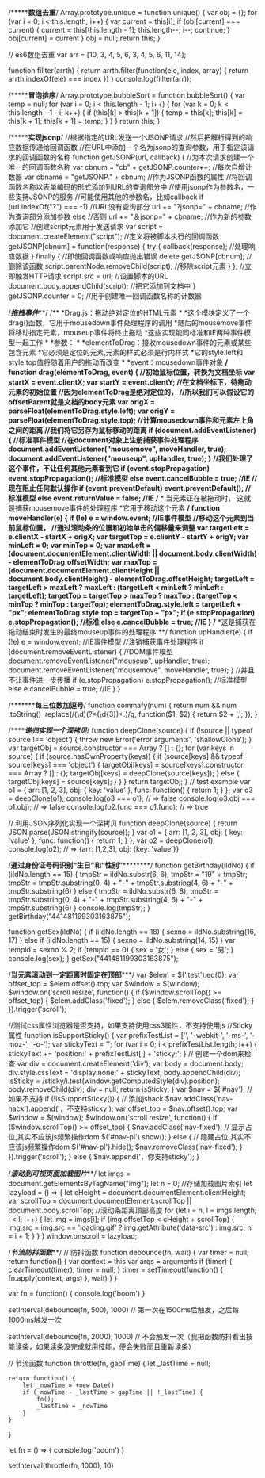 /*************************************************数组去重********************************************/
Array.prototype.unique = function unique() {
    var obj = {};
    for (var i = 0; i < this.length; i++) {
        var current = this[i];
        if (obj[current] === current) {
            current = this[this.length - 1];
            this.length--;
            i--;
            continue;
        }
        obj[current] = current
    }
    obj = null;
    return this;
}

// es6数组去重
var arr = [10, 3, 4, 5, 6, 3, 4, 5, 6, 11, 14];

function fillter(arrth) {
    return arrth.filter(function(ele, index, array) {
        return arrth.indexOf(ele) === index
    })
}
console.log(fillter(arr));



/*************************************************冒泡排序********************************************/
Array.prototype.bubbleSort = function bubbleSort() {
    var temp = null;
    for (var i = 0; i < this.length - 1; i++) {
        for (var k = 0; k < this.length - 1 - i; k++) {
            if (this[k] > this[k + 1]) {
                temp = this[k];
                this[k] = this[k + 1];
                this[k + 1] = temp;
            }
        }
    }
    return this;
}




/*************************************************实现jsonp********************************************/
//根据指定的URL发送一个JSONP请求
//然后把解析得到的响应数据传递给回调函数
//在URL中添加一个名为jsonp的查询参数，用于指定该请求的回调函数的名称
function getJSONP(url, callback) { //为本次请求创建一个唯一的回调函数名称
    var cbnum = "cb" + getJSONP.counter++; //每次自增计数器
    var cbname = "getJSONP." + cbnum; //作为JSONP函数的属性
    //将回调函数名称以表单编码的形式添加到URL的查询部分中
    //使用jsonp作为参数名，一些支持JSONP的服务
    //可能使用其他的参数名，比如callback
    if (url.indexOf("?") === -1) //URL没有查询部分
        url += "?jsonp=" + cbname; //作为查询部分添加参数
    else //否则
        url += "＆jsonp=" + cbname; //作为新的参数添加它
    //创建script元素用于发送请求
    var script = document.createElement("script"); //定义将被脚本执行的回调函数
    getJSONP[cbnum] = function(response) {
        try {
            callback(response); //处理响应数据
        } finally { //即使回调函数或响应抛出错误
            delete getJSONP[cbnum]; //删除该函数
            script.parentNode.removeChild(script); //移除script元素
        }
    }; //立即触发HTTP请求
    script.src = url; //设置脚本的URL
    document.body.appendChild(script); //把它添加到文档中
}
getJSONP.counter = 0; //用于创建唯一回调函数名称的计数器


/***********************************************拖拽事件*************************************************/
/**
 *Drag.js：拖动绝对定位的HTML元素
 *
 *这个模块定义了一个drag()函数，它用于mousedown事件处理程序的调用
 *随后的mousemove事件将移动指定元素，mouseup事件将终止拖动
 *这些实现能同标准和IE两种事件模型一起工作
 *
 *参数：
 *
 *elementToDrag：接收mousedown事件的元素或某些包含元素
 *它必须是定位的元素,元素的样式必须是行内样式
 *它的style.left和style.top值将随着用户的拖动而改变
 *
 *event：mousedown事件对象
 **/
function drag(elementToDrag, event) { //初始鼠标位置，转换为文档坐标
    var startX = event.clientX;
    var startY = event.clientY; //在文档坐标下，待拖动元素的初始位置
    //因为elementToDrag是绝对定位的，
    //所以我们可以假设它的offsetParent就是文档的body元素
    var origX = parseFloat(elementToDrag.style.left);
    var origY = parseFloat(elementToDrag.style.top); //计算mousedown事件和元素左上角之间的距离
    //我们将它另存为鼠标移动的距离
    if (document.addEventListener) { //标准事件模型
        //在document对象上注册捕获事件处理程序
        document.addEventListener("mousemove", moveHandler, true);
        document.addEventListener("mouseup", upHandler, true);
    }
    //我们处理了这个事件，不让任何其他元素看到它
    if (event.stopPropagation) event.stopPropagation(); //标准模型
    else event.cancelBubble = true; //IE
    //现在阻止任何默认操作
    if (event.preventDefault) event.preventDefault(); //标准模型
    else event.returnValue = false; //IE
    /**
     * 当元素正在被拖动时， 这就是捕获mousemove事件的处理程序
     *它用于移动这个元素 
     **/
    function moveHandler(e) {
        if (!e) e = window.event; //IE事件模型
        //移动这个元素到当前鼠标位置，
        //通过滚动条的位置和初始单击的偏移量来调整
        var targetLeft = e.clientX - startX + origX;
        var targetTop = e.clientY - startY + origY;
        var minLeft = 0;
        var minTop = 0;
        var maxLeft = (document.documentElement.clientWidth || document.body.clientWidth) - elementToDrag.offsetWidth;
        var maxTop = (document.documentElement.clientHeight || document.body.clientHeight) - elementToDrag.offsetHeight;
        targetLeft = targetLeft > maxLeft ? maxLeft : (targetLeft < minLeft ? minLeft : targetLeft);
        targetTop = targetTop > maxTop ? maxTop : (targetTop < minTop ? minTop : targetTop);
        elementToDrag.style.left = targetLeft + "px";
        elementToDrag.style.top = targetTop + "px";
        if (e.stopPropagation) e.stopPropagation(); //标准
        else e.cancelBubble = true; //IE
    }
    /**
     *这是捕获在拖动结束时发生的最终mouseup事件的处理程序
     **/
    function upHandler(e) {
        if (!e) e = window.event; //IE事件模型
        //注销捕获事件处理程序
        if (document.removeEventListener) { //DOM事件模型
            document.removeEventListener("mouseup", upHandler, true);
            document.removeEventListener("mousemove", moveHandler, true);
        }
        //并且不让事件进一步传播
        if (e.stopPropagation) e.stopPropagation(); //标准模型
        else e.cancelBubble = true; //IE
    }
}


/*************************************************每三位数加逗号******************************************/
function commafy(num) {
    return num && num
        .toString()
        .replace(/(\d)(?=(\d{3})+\.)/g, function($1, $2) {
            return $2 + ',';
        });
}


/*********************************************递归实现一个深拷贝*****************************************/
function deepClone(source) {
    if (!source || typeof source !== 'object') {
        throw new Error('error arguments', 'shallowClone');
    }
    var targetObj = source.constructor === Array ? [] : {};
    for (var keys in source) {
        if (source.hasOwnProperty(keys)) {
            if (source[keys] && typeof source[keys] === 'object') {
                targetObj[keys] = source[keys].constructor === Array ? [] : {};
                targetObj[keys] = deepClone(source[keys]);
            } else {
                targetObj[keys] = source[keys];
            }
        }
    }
    return targetObj;
}
// test example
var o1 = {
    arr: [1, 2, 3],
    obj: {
        key: 'value'
    },
    func: function() {
        return 1;
    }
};
var o3 = deepClone(o1);
console.log(o3 === o1); // => false
console.log(o3.obj === o1.obj); // => false
console.log(o2.func === o1.func); // => true

// 利用JSON序列化实现一个深拷贝
function deepClone(source) {
    return JSON.parse(JSON.stringify(source));
}
var o1 = {
    arr: [1, 2, 3],
    obj: {
        key: 'value'
    },
    func: function() {
        return 1;
    }
};
var o2 = deepClone(o1);
console.log(o2); // => {arr: [1,2,3], obj: {key: 'value'}}



/******************通过身份证号码识别“生日”和“性别”**************************/
function getBirthday(iIdNo) {
    if (iIdNo.length == 15) {
        tmpStr = iIdNo.substr(6, 6);
        tmpStr = "19" + tmpStr;
        tmpStr = tmpStr.substring(0, 4) + "-" + tmpStr.substring(4, 6) + "-" + tmpStr.substring(6)
    } else {
        tmpStr = iIdNo.substr(6, 8);
        tmpStr = tmpStr.substring(0, 4) + "-" + tmpStr.substring(4, 6) + "-" + tmpStr.substring(6)
    }
    console.log(tmpStr);
}
getBirthday("441481199303163875");

function getSex(iIdNo) {
    if (iIdNo.length == 18) {
        sexno = iIdNo.substring(16, 17)
    } else if (iIdNo.length == 15) {
        sexno = iIdNo.substring(14, 15)
    }
    var tempid = sexno % 2;
    if (tempid == 0) {
        sex = '女';
    } else {
        sex = '男';
    }
    console.log(sex);
}
getSex("441481199303163875");




/******************当元素滚动到一定距离时固定在顶部*********************/
var $elem = $('.test').eq(0);
var offset_top = $elem.offset().top;
var $window = $(window);
$window.on('scroll resize', function() {
    if ($window.scrollTop() >= offset_top) {
        $elem.addClass('fixed');
    } else {
        $elem.removeClass('fixed');
    }
}).trigger('scroll');

//测试css属性浏览器是否支持，如果支持使用css3属性，不支持使用js
//Sticky属性
function isSupportSticky() {
    var prefixTestList = ['', '-webkit-', '-ms-', '-moz-', '-o-'];
    var stickyText = '';
    for (var i = 0; i < prefixTestList.length; i++) {
        stickyText += 'position:' + prefixTestList[i] + 'sticky;';
    }
    // 创建一个dom来检查
    var div = document.createElement('div');
    var body = document.body;
    div.style.cssText = 'display:none;' + stickyText;
    body.appendChild(div);
    isSticky = /sticky/i.test(window.getComputedStyle(div).position);
    body.removeChild(div);
    div = null;
    return isSticky;
}
var $nav = $('#nav');
// 如果不支持
if (!isSupportSticky()) {
    // 添加jshack
    $nav.addClass('nav-hack').append('<span>，不支持sticky</span>');
    var offset_top = $nav.offset().top;
    var $window = $(window);
    $window.on('scroll resize', function() {
        if ($window.scrollTop() >= offset_top) {
            $nav.addClass('nav-fixed');
            // 显示占位,其实不应该js频繁操作dom
            $('#nav-pl').show();
        } else {
            // 隐藏占位,其实不应该js频繁操作dom
            $('#nav-pl').hide();
            $nav.removeClass('nav-fixed');
        }
    }).trigger('scroll');
} else {
    $nav.append('<span>，你支持sticky</span>');
}


/***************************滚动到可视页面加载图片*****************************/
let imgs = document.getElementsByTagName("img");
let n = 0; //存储加载图片索引
let lazyload = () => {
    let cHeight = document.documentElement.clientHeight;
    var scrollTop = document.documentElement.scrollTop || document.body.scrollTop;
    //滚动条距离顶部高度
    for (let i = n, l = imgs.length; i < l; i++) {
        let img = imgs[i];
        if (img.offsetTop < cHeight + scrollTop) {
            img.src = img.src == 'loading.gif' ? img.getAttribute('data-src') : img.src;
            n = i + 1;
        }
    }
}
window.onscroll = lazyload;


/***************************节流防抖函数*****************************/
// 防抖函数
function debounce(fn, wait) {
    var timer = null;
    return function() {
        var context = this
        var args = arguments
        if (timer) {
            clearTimeout(timer);
            timer = null;
        }
        timer = setTimeout(function() {
            fn.apply(context, args)
        }, wait)
    }
}

var fn = function() {
    console.log('boom')
}

setInterval(debounce(fn, 500), 1000) // 第一次在1500ms后触发，之后每1000ms触发一次

setInterval(debounce(fn, 2000), 1000) // 不会触发一次（我把函数防抖看出技能读条，如果读条没完成就用技能，便会失败而且重新读条）

// 节流函数
function throttle(fn, gapTime) {
    let _lastTime = null;

    return function() {
        let _nowTime = +new Date()
        if (_nowTime - _lastTime > gapTime || !_lastTime) {
            fn();
            _lastTime = _nowTime
        }
    }
}

let fn = () => {
    console.log('boom')
}

setInterval(throttle(fn, 1000), 10)